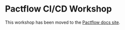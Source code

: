 # Pactflow CI/CD Workshop

This workshop has been moved to the [Pactflow docs site](https://docs.pactflow.io/docs/workshops/ci-cd).